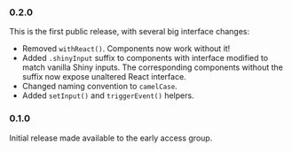 ### 0.2.0

This is the first public release, with several big interface changes:

* Removed `withReact()`. Components now work without it!
* Added `.shinyInput` suffix to components with interface modified to match vanilla Shiny inputs.
  The corresponding components without the suffix now expose unaltered React interface.
* Changed naming convention to `camelCase`.
* Added `setInput()` and `triggerEvent()` helpers.

### 0.1.0

Initial release made available to the early access group.
